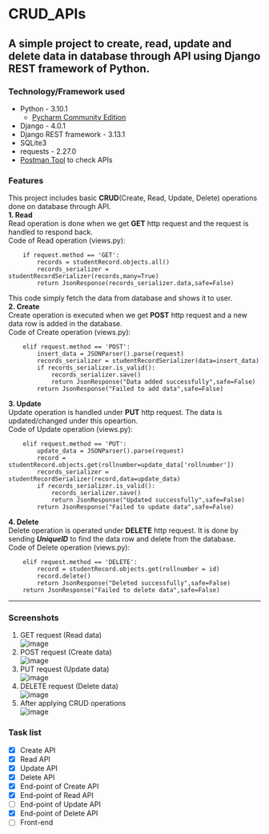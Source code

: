 # CRUD_APIs
A simple project to create, read, update and delete data in database through API using Django REST framework of Python. 
-----
### Technology/Framework used  
* Python - 3.10.1
    - [Pycharm Community Edition](https://www.jetbrains.com/pycharm/download/#section=windows)
* Django - 4.0.1
* Django REST framework - 3.13.1
* SQLite3
* requests - 2.27.0
* [Postman Tool](https://www.postman.com/downloads/) to check APIs

### Features  
This project includes basic **CRUD**(Create, Read, Update, Delete) operations done on database through API.  
**1. Read**  
Read operation is done when we get **GET** http request and the request is handled to respond back.  
Code of Read operation (views.py):
```
    if request.method == 'GET':
        records = studentRecord.objects.all()
        records_serializer = studentRecordSerializer(records,many=True)
        return JsonResponse(records_serializer.data,safe=False)
```  
This code simply fetch the data from database and shows it to user.    
**2. Create**  
Create operation is executed when we get **POST** http request and a new data row is added in the database.  
Code of Create operation (views.py):
```
    elif request.method == 'POST':
        insert_data = JSONParser().parse(request)
        records_serializer = studentRecordSerializer(data=insert_data)
        if records_serializer.is_valid():
            records_serializer.save()
            return JsonResponse("Data added successfully",safe=False)
        return JsonResponse("Failed to add data",safe=False)
```
**3. Update**  
Update operation is handled under **PUT** http request. The data is updated/changed under this opeartion.  
Code of Update operation (views.py):
```
    elif request.method == 'PUT':
        update_data = JSONParser().parse(request)
        record = studentRecord.objects.get(rollnumber=update_data['rollnumber'])
        records_serializer = studentRecordSerializer(record,data=update_data)
        if records_serializer.is_valid():
            records_serializer.save()
            return JsonResponse("Updated successfully",safe=False)
        return JsonResponse("Failed to update data",safe=False)
```  
**4. Delete**  
Delete operation is operated under **DELETE** http request. It is done by sending ___UniqueID___ to find the data row and delete from the database.  
Code of Delete operation (views.py):
```
    elif request.method == 'DELETE':
        record = studentRecord.objects.get(rollnumber = id)
        record.delete()
        return JsonResponse("Deleted successfully",safe=False)
    return JsonResponse("Failed to delete data",safe=False)
```
-----
### Screenshots  
1. GET request (Read data)  
![image](https://user-images.githubusercontent.com/87166314/174583506-dee42b8f-ee2e-41d1-bd99-20bc6b8c49a8.png)  
2. POST request (Create data)  
![image](https://user-images.githubusercontent.com/87166314/174584543-1d232755-f710-4784-a460-cfca6d7d471b.png)  
3. PUT request (Update data)  
![image](https://user-images.githubusercontent.com/87166314/174584958-a4f3474e-61d3-40c9-b6e0-e3f2c1a501be.png)  
4. DELETE request (Delete data)  
![image](https://user-images.githubusercontent.com/87166314/174590810-c024b342-3176-400f-99ad-167fedd2011a.png)  
5. After applying CRUD operations  
![image](https://user-images.githubusercontent.com/87166314/174590983-82504ade-fdbc-481b-a514-1ae9eafd639a.png)  

### Task list  
- [x] Create API
- [x] Read API
- [x] Update API
- [x] Delete API
- [x] End-point of Create API
- [x] End-point of Read API
- [ ] End-point of Update API
- [x] End-point of Delete API
- [ ] Front-end
